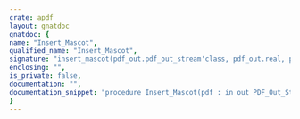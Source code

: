 ```yaml
---
crate: apdf
layout: gnatdoc
gnatdoc: {
name: "Insert_Mascot",
qualified_name: "Insert_Mascot",
signature: "insert_mascot(pdf_out.pdf_out_stream'class, pdf_out.real, pdf_out.real, pdf_out.real, pdf_out.real)$",
enclosing: "",
is_private: false,
documentation: "",
documentation_snippet: "procedure Insert_Mascot(pdf : in out PDF_Out_Stream'Class; w, h, xm, ym: Real)",
}
---
```

